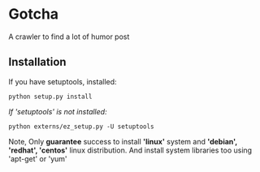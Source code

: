 # Gotcha
A crawler to find a lot of humor post

## Installation
If you have setuptools, installed:
```
python setup.py install
```

_If 'setuptools' is not installed:_
```
python externs/ez_setup.py -U setuptools
```

Note, Only **guarantee** success to install **'linux'** system and **'debian', 'redhat', 'centos'** linux distribution. And install system libraries too using 'apt-get' or 'yum'
